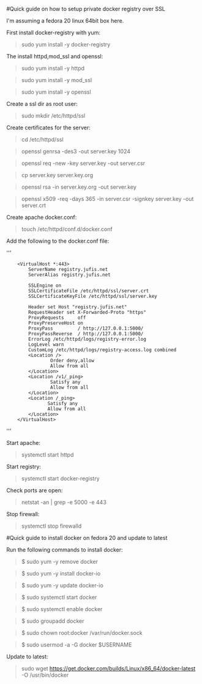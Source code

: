 #Quick guide on how to setup private docker registry over SSL

I'm assuming a fedora 20 linux 64bit box here.

First install docker-registry with yum:

>sudo yum install -y docker-registry

The install httpd,mod_ssl and openssl:

>sudo yum install -y httpd

>sudo yum install -y mod_ssl

>sudo yum install -y openssl

Create a ssl dir as root user:

>sudo mkdir /etc/httpd/ssl

Create certificates for the server:

>cd /etc/httpd/ssl

>openssl genrsa -des3 -out server.key 1024

>openssl req -new -key server.key -out server.csr

>cp server.key server.key.org

>openssl rsa -in server.key.org -out server.key

>openssl x509 -req -days 365 -in server.csr -signkey server.key -out server.crt

Create apache docker.conf:

>touch /etc/httpd/conf.d/docker.conf

Add the following to the docker.conf file:

'''

		<VirtualHost *:443>
	        ServerName registry.jufis.net
	        ServerAlias registry.jufis.net
	
	        SSLEngine on
	        SSLCertificateFile /etc/httpd/ssl/server.crt
	        SSLCertificateKeyFile /etc/httpd/ssl/server.key
	
	        Header set Host "registry.jufis.net"
	        RequestHeader set X-Forwarded-Proto "https"
	        ProxyRequests     off
	        ProxyPreserveHost on
	        ProxyPass         / http://127.0.0.1:5000/
	        ProxyPassReverse  / http://127.0.0.1:5000/
	        ErrorLog /etc/httpd/logs/registry-error.log
	        LogLevel warn
	        CustomLog /etc/httpd/logs/registry-access.log combined
	        <Location />
	                Order deny,allow
	                Allow from all
	        </Location>
	        <Location /v1/_ping>
	                Satisfy any
	                Allow from all
	        </Location>
	        <Location /_ping>
	               Satisfy any
	               Allow from all
	        </Location>
		</VirtualHost>
'''

Start apache:

>systemctl start httpd

Start registry:

>systemctl start docker-registry

Check ports are open:

>netstat -an | grep -e 5000 -e 443

Stop firewall:

>systemctl stop firewalld


#Quick guide to install docker on fedora 20 and update to latest

Run the following commands to install docker:

>$ sudo yum -y remove docker

>$ sudo yum -y install docker-io

>$ sudo yum -y update docker-io

>$ sudo systemctl start docker

>$ sudo systemctl enable docker

>$ sudo groupadd docker

>$ sudo chown root:docker /var/run/docker.sock

>$ sudo usermod -a -G docker $USERNAME

Update to latest:

>sudo wget https://get.docker.com/builds/Linux/x86_64/docker-latest -O /usr/bin/docker
